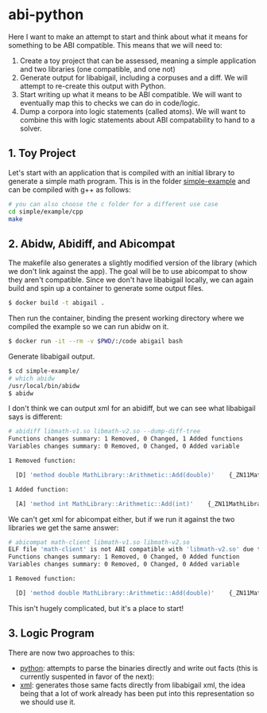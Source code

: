 # abi-python

Here I want to make an attempt to start and think about what it means for something to
be ABI compatible. This means that we will need to:

1. Create a toy project that can be assessed, meaning a simple application and two libraries (one compatible, and one not)
2. Generate output for libabigail, including a corpuses and a diff. We will attempt to re-create this output with Python. 
3. Start writing up what it means to be ABI compatible. We will want to eventually map this to checks we can do in code/logic.
4. Dump a corpora into logic statements (called atoms). We will want to combine this with logic statements about ABI compatability to hand to a solver.

## 1. Toy Project

Let's start with an application that is compiled with an initial library to generate
a simple math program. This is in the folder [simple-example](simple-example)
and can be compiled with g++ as follows:

```bash
# you can also choose the c folder for a different use case
cd simple/example/cpp
make
```

## 2. Abidw, Abidiff, and Abicompat

The makefile also generates a slightly modified version of the library (which we don't
link against the app). The goal will be to use abicompat to show they aren't compatible.
Since we don't have libabigail locally, we can again build and spin up a container to generate
some output files.

```bash
$ docker build -t abigail .
```

Then run the container, binding the present working directory where we compiled
the example so we can run abidw on it.

```bash
$ docker run -it --rm -v $PWD/:/code abigail bash
```

Generate libabigail output.

```bash
$ cd simple-example/
# which abidw
/usr/local/bin/abidw
$ abidw 
```

I don't think we can output xml for an abidiff, but we can see what libabigail says is different:

```bash
# abidiff libmath-v1.so libmath-v2.so --dump-diff-tree
Functions changes summary: 1 Removed, 0 Changed, 1 Added functions
Variables changes summary: 0 Removed, 0 Changed, 0 Added variable

1 Removed function:

  [D] 'method double MathLibrary::Arithmetic::Add(double)'    {_ZN11MathLibrary10Arithmetic3AddEdd}

1 Added function:

  [A] 'method int MathLibrary::Arithmetic::Add(int)'    {_ZN11MathLibrary10Arithmetic3AddEii}
```

We can't get xml for abicompat either, but if we run it against the two libraries we get the
same answer:

```bash
# abicompat math-client libmath-v1.so libmath-v2.so 
ELF file 'math-client' is not ABI compatible with 'libmath-v2.so' due to differences with 'libmath-v1.so' below:
Functions changes summary: 1 Removed, 0 Changed, 0 Added function
Variables changes summary: 0 Removed, 0 Changed, 0 Added variable

1 Removed function:

  [D] 'method double MathLibrary::Arithmetic::Add(double)'    {_ZN11MathLibrary10Arithmetic3AddEdd}
```

This isn't hugely complicated, but it's a place to start!

## 3. Logic Program

There are now two approaches to this:

 - [python](python): attempts to parse the binaries directly and write out facts (this is currently suspented in favor of the next):
 - [xml](xml): generates those same facts directly from libabigail xml, the idea being that a lot of work already has been put into this representation so we should use it.
